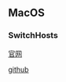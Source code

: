 ## MacOS

### SwitchHosts

[官网](https://switchhosts.vercel.app/zh)

[github](https://github.com/oldj/SwitchHosts)